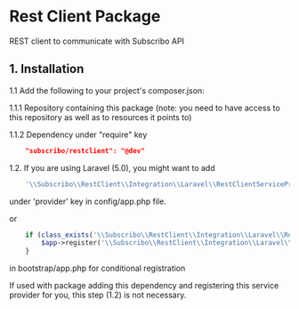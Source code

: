 # Rest Client Package

REST client to communicate with Subscribo API

## 1. Installation

1.1 Add the following to your project's composer.json:

1.1.1 Repository containing this package (note: you need to have access to this repository as well as to resources it points to)

1.1.2 Dependency under "require" key

```json
    "subscribo/restclient": "@dev"
```

1.2. If you are using Laravel (5.0), you might want to add

```php
    '\\Subscribo\\RestClient\\Integration\\Laravel\\RestClientServiceProvider',
```

under 'provider' key in config/app.php file.

or

```php
    if (class_exists('\\Subscribo\\RestClient\\Integration\\Laravel\\RestClientServiceProvider')) {
        $app->register('\\Subscribo\\RestClient\\Integration\\Laravel\\RestClientServiceProvider');
    }
```

in bootstrap/app.php for conditional registration

If used with package adding this dependency and registering this service provider for you, this step (1.2) is not necessary.

